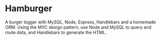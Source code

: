 # Hamburger

A burger logger with MySQL, Node, Express, Handlebars and a homemade ORM. Using the MVC design pattern; use Node and MySQL to query and route data, and Handlebars to generate the HTML.

